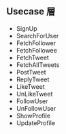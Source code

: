 ## Usecase 層

- SignUp
- SearchForUser
- FetchFollower
- FetchFollowee
- FetchTweet
- FetchAllTweets
- PostTweet
- ReplyTweet
- LikeTweet
- UnLikeTweet
- FollowUser
- UnFollowUser
- ShowProfile
- UpdateProfile
